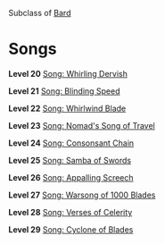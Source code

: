 <!-- TITLE: Dervish -->
<!-- SUBTITLE: The clash of swords is like sweet music to the ears of a Dervish.  To those they deem their prey, however, these manifestations of brutal elegance inspire only terror. -->

Subclass of [Bard](bard)
# Songs

**Level 20**
[Song: Whirling Dervish](whirling-dervish)

**Level 21**
[Song: Blinding Speed](blinding-speed)

**Level 22**
[Song: Whirlwind Blade](whirlwind-blade)

**Level 23**
[Song: Nomad's Song of Travel](nomads-song-of-travel)

**Level 24**
[Song: Consonsant Chain](consonant-chain)

**Level 25**
[Song: Samba of Swords](samba-of-swords)

**Level 26**
[Song: Appalling Screech](appalling-screech)

**Level 27**
[Song: Warsong of 1000 Blades](warsong-of-1000-blades)

**Level 28**
[Song: Verses of Celerity](verses-of-celerity)

**Level 29**
[Song: Cyclone of Blades](cyclone-of-blades)